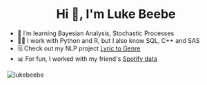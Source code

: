 <h1 align="center">Hi 👋, I'm Luke Beebe</h1>

- 🌱 I’m learning Bayesian Analysis, Stochastic Processes
- 👨‍💻 I work with Python and R, but I also know SQL, C++ and SAS
- 🗒️ Check out my NLP project [Lyric to Genre](https://github.com/lukebeebe/Statistical-Learning/tree/1bcd15b7d0f05ff90f5e0e9fc13aa245682c8a92/Lyric%20to%20Genre%20Project)
- 📊 For fun, I worked with my friend's [Spotify data](https://github.com/lukebeebe/Spotify-Data)

<p><img align="center" src="https://github-readme-stats.vercel.app/api/top-langs?username=lukebeebe&show_icons=true&locale=en&layout=compact" alt="lukebeebe" /></p>

<!---
lukebeebe/lukebeebe is a ✨ special ✨ repository because its `README.md` (this file) appears on your GitHub profile.
You can click the Preview link to take a look at your changes.
--->

